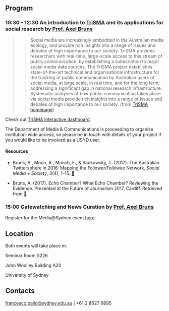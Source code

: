 ## Program

### 10:30 - 12:30 An introduction to [TriSMA](https://trisma.org/) and its applications for social research by [Prof. Axel Bruns](http://staff.qut.edu.au/staff/bruns/)

>> Social media are increasingly embedded in the Australian media ecology, and provide rich insights into a range of issues and debates of high importance to our society. TrISMA provides researchers with real-time, large-scale access to this stream of public communication, by establishing a subscription to major social media data sources. The TrISMA project establishes state-of-the-art technical and organisational infrastructure for the tracking of public communication by Australian users of social media, at large scale, in real time, and for the long term, addressing a significant gap in national research infrastructure. Systematic analyses of how public communication takes place via social media provide rich insights into a range of issues and debates of high importance to our society. (from [TriSMA homepage](https://research.qut.edu.au/dmrc/projects/trisma-tracking-infrastructure-for-social-media-analysis/))

Check out [TriSMA interactive dashboard](https://datastudio.google.com/u/0/reporting/0B4KYOcZ9_VXeeGdQRWRmRnFNTVE/page/FUjB).

The Department of Media & Communications is proceeding to organise institution-wide access, so please be in touch with details of your project if you would like to be involved as a USYD user.

#### Resources

* Bruns, A., Moon, B., Münch, F., & Sadkowsky, T. (2017). The Australian Twittersphere in 2016: Mapping the Follower/Followee Network. *Social Media + Society*, 3(4), 1–15.  **[🔗](https://doi.org/10.1177/2056305117748162)**

* Bruns, A. (2017). Echo Chamber? What Echo Chamber? Reviewing the Evidence. Presented at the Future of Journalism 2017, Cardiff. Retrieved from **[🔗](http://snurb.info/files/2017/Echo%20Chamber.pdf)**

### 15:00 Gatewatching and News Curation by [Prof. Axel Bruns](http://staff.qut.edu.au/staff/bruns/)

Register for the Media@Sydney event [here](https://www.eventbrite.com.au/e/gatewatching-and-news-curation-prof-axel-bruns-qut-tickets-48684463541)

## Location

Both events will take place in:

Seminar Room S226

John Woolley Building A20

University of Sydney

## Contacts

francesco.bailo@sydney.edu.au | +61 2 8627 6895
